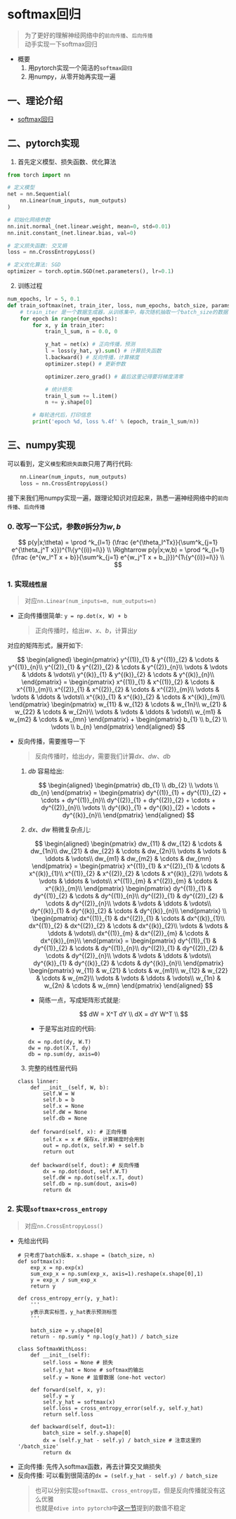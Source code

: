 # softmax回归
> 为了更好的理解神经网络中的`前向传播`、`后向传播`  
> 动手实现一下softmax回归

- 概要
    1. 用pytorch实现一个简洁的`softmax回归`
    2. 用numpy，从零开始再实现一遍

## 一、理论介绍
- [softmax回归](CS229_笔记/判别模型/广义线性模型?id=_13-softmax)

## 二、pytorch实现
1. 首先定义模型、损失函数、优化算法

```python
from torch import nn

# 定义模型
net = nn.Sequential(
    nn.Linear(num_inputs, num_outputs)
)

# 初始化网络参数
nn.init.normal_(net.linear.weight, mean=0, std=0.01)
nn.init.constant_(net.linear.bias, val=0)

# 定义损失函数: 交叉熵
loss = nn.CrossEntropyLoss()

# 定义优化算法: SGD
optimizer = torch.optim.SGD(net.parameters(), lr=0.1)
```

2. 训练过程
```python
num_epochs, lr = 5, 0.1
def train_softmax(net, train_iter, loss, num_epochs, batch_size, params=None, lr=None, optimizer=None):
    # train_iter 是一个数据生成器，从训练集中，每次随机抽取一个batch_size的数据
    for epoch in range(num_epochs):
        for x, y in train_iter:
            train_l_sum, n = 0.0, 0

            y_hat = net(x) # 正向传播，预测
            l = loss(y_hat, y).sum() # 计算损失函数            
            l.backward() # 反向传播，计算梯度
            optimizer.step() # 更新参数

            optimizer.zero_grad() # 最后这里记得要将梯度清零

            # 统计损失
            train_l_sum += l.item()
            n += y.shape[0]

        # 每轮迭代后，打印信息
        print('epoch %d, loss %.4f' % (epoch, train_l_sum/n))

```

## 三、numpy实现
可以看到，定义`模型`和`损失函数`只用了两行代码:
```python
    nn.Linear(num_inputs, num_outputs)
    loss = nn.CrossEntropyLoss()
```

接下来我们用numpy实现一遍，跟理论知识对应起来，熟悉一遍神经网络中的`前向传播`、`后向传播`

### 0. 改写一下公式，参数$\theta$拆分为$w,b$
$$ 
p(y|x;\theta) = \prod ^k_{l=1} (\frac {e^{\theta_l^Tx}}{\sum^k_{j=1} e^{\theta_j^T x}})^{1\{y^{(i)}=l\}} \\
\Rightarrow p(y|x;w,b) = \prod ^k_{l=1} (\frac {e^{w_l^T x + b}}{\sum^k_{j=1} e^{w_j^T x + b_j}})^{1\{y^{(i)}=l\}} \\
$$

### 1. 实现`线性层`
> 对应`nn.Linear(num_inputs=m, num_outputs=n)`

- 正向传播很简单: `y = np.dot(x, W) + b`  
    > 正向传播时，给出$w、x、b$，计算出$y$  

对应的矩阵形式，展开如下:

$$
\begin{aligned}
    \begin{pmatrix}
        y^{(1)}_{1} & y^{(1)}_{2} & \cdots & y^{(1)}_{n}\\
        y^{(2)}_{1} & y^{(2)}_{2} & \cdots & y^{(2)}_{n}\\
        \vdots & \vdots & \ddots & \vdots\\
        y^{(k)}_{1} & y^{(k)}_{2} & \cdots & y^{(k)}_{n}\\
    \end{pmatrix}
    = 
    \begin{pmatrix}
        x^{(1)}_{1} & x^{(1)}_{2} & \cdots & x^{(1)}_{m}\\
        x^{(2)}_{1} & x^{(2)}_{2} & \cdots & x^{(2)}_{m}\\
        \vdots & \vdots & \ddots & \vdots\\
        x^{(k)}_{1} & x^{(k)}_{2} & \cdots & x^{(k)}_{m}\\
    \end{pmatrix}
    \begin{pmatrix}
        w_{11} & w_{12} & \cdots & w_{1n}\\
        w_{21} & w_{22} & \cdots & w_{2n}\\
        \vdots & \vdots & \ddots & \vdots\\
        w_{m1} & w_{m2} & \cdots & w_{mn}
    \end{pmatrix}
    +
    \begin{pmatrix}
        b_{1} \\
        b_{2} \\
        \vdots \\
        b_{n} 
    \end{pmatrix}
\end{aligned}
$$

- 反向传播，需要推导一下
    > 反向传播时，给出$dy$，需要我们计算$dx、dw、db$

    1. $db$ 容易给出:  

        $$
        \begin{aligned}
            \begin{pmatrix}
                db_{1} \\
                db_{2} \\
                \vdots \\
                db_{n} 
            \end{pmatrix}
            =
            \begin{pmatrix}
                dy^{(1)}_{1} + dy^{(1)}_{2} + \cdots + dy^{(1)}_{n}\\
                dy^{(2)}_{1} + dy^{(2)}_{2} + \cdots + dy^{(2)}_{n}\\
                \vdots \\
                dy^{(k)}_{1} + dy^{(k)}_{2} + \cdots + dy^{(k)}_{n}\\
            \end{pmatrix}
        \end{aligned}
        $$

    2. $dx、dw$ 稍微复杂点儿:

        $$
        \begin{aligned}
            \begin{pmatrix}
                dw_{11} & dw_{12} & \cdots & dw_{1n}\\
                dw_{21} & dw_{22} & \cdots & dw_{2n}\\
                \vdots & \vdots & \ddots & \vdots\\
                dw_{m1} & dw_{m2} & \cdots & dw_{mn}
            \end{pmatrix}
            =
            \begin{pmatrix}
                x^{(1)}_{1} & x^{(2)}_{1} & \cdots & x^{(k)}_{1}\\
                x^{(1)}_{2} & x^{(2)}_{2} & \cdots & x^{(k)}_{2}\\
                \vdots & \vdots & \ddots & \vdots\\
                x^{(1)}_{m} & x^{(2)}_{m} & \cdots & x^{(k)}_{m}\\
            \end{pmatrix}
            \begin{pmatrix}
                dy^{(1)}_{1} & dy^{(1)}_{2} & \cdots & dy^{(1)}_{n}\\
                dy^{(2)}_{1} & dy^{(2)}_{2} & \cdots & dy^{(2)}_{n}\\
                \vdots & \vdots & \ddots & \vdots\\
                dy^{(k)}_{1} & dy^{(k)}_{2} & \cdots & dy^{(k)}_{n}\\
            \end{pmatrix}  \\
            \begin{pmatrix}
                dx^{(1)}_{1} & dx^{(2)}_{1} & \cdots & dx^{(k)}_{1}\\
                dx^{(1)}_{2} & dx^{(2)}_{2} & \cdots & dx^{(k)}_{2}\\
                \vdots & \vdots & \ddots & \vdots\\
                dx^{(1)}_{m} & dx^{(2)}_{m} & \cdots & dx^{(k)}_{m}\\
            \end{pmatrix}
            =
            \begin{pmatrix}
                dy^{(1)}_{1} & dy^{(1)}_{2} & \cdots & dy^{(1)}_{n}\\
                dy^{(2)}_{1} & dy^{(2)}_{2} & \cdots & dy^{(2)}_{n}\\
                \vdots & \vdots & \ddots & \vdots\\
                dy^{(k)}_{1} & dy^{(k)}_{2} & \cdots & dy^{(k)}_{n}\\
            \end{pmatrix}
            \begin{pmatrix}
                w_{11} & w_{21} & \cdots & w_{m1}\\
                w_{12} & w_{22} & \cdots & w_{m2}\\
                \vdots & \vdots & \ddots & \vdots\\
                w_{1n} & w_{2n} & \cdots & w_{mn}
            \end{pmatrix}
        \end{aligned}
        $$

        - 简练一点，写成矩阵形式就是:
        
            $$
                dW = X^T dY \\
                dX = dY W^T \\
            $$

        - 于是写出对应的代码:
        ```
        dx = np.dot(dy, W.T)
        dw = np.dot(X.T, dy)
        db = np.sum(dy, axis=0)
        ```

    3. 完整的线性层代码
    ```
    class linner:
        def __init__(self, W, b):
            self.W = W
            self.b = b
            self.x = None
            self.dW = None
            self.db = None
        
        def forward(self, x): # 正向传播
            self.x = x # 保存x，计算梯度时会用到
            out = np.dot(x, self.W) + self.b
            return out
        
        def backward(self, dout): # 反向传播
            dx = np.dot(dout, self.W.T)
            self.dW = np.dot(self.x.T, dout)
            self.db = np.sum(dout, axis=0)
            return dx
    ```

### 2. 实现`softmax+cross_entropy`
> 对应`nn.CrossEntropyLoss()`

- 先给出代码
    ```
    # 只考虑了batch版本，x.shape = (batch_size, n)
    def softmax(x):
        exp_x = np.exp(x)
        sum_exp_x = np.sum(exp_x, axis=1).reshape(x.shape[0],1)
        y = exp_x / sum_exp_x
        return y

    def cross_entropy_err(y, y_hat):
        '''
        y表示真实标签，y_hat表示预测标签
        '''
        
        batch_size = y.shape[0]
        return - np.sum(y * np.log(y_hat)) / batch_size

    class SoftmaxWithLoss:
        def __init__(self):
            self.loss = None # 损失
            self.y_hat = None # softmax的输出
            self.y = None # 监督数据（one-hot vector）
        
        def forward(self, x, y):
            self.y = y
            self.y_hat = softmax(x)
            self.loss = cross_entropy_error(self.y, self.y_hat)
            return self.loss
        
        def backward(self, dout=1):
            batch_size = self.y.shape[0]
            dx = (self.y_hat - self.y) / batch_size # 注意这里的 '/batch_size'
            return dx
    ```
- 正向传播: 先传入softmax函数，再去计算交叉熵损失
- 反向传播: 可以看到很简洁的`dx = (self.y_hat - self.y) / batch_size`
    > 也可以分别实现`softmax层`、`cross_entropy层`，但是反向传播就没有这么优雅  
    > 也就是`《dive into pytorch》`中[这一节](https://tangshusen.me/Dive-into-DL-PyTorch/#/chapter03_DL-basics/3.7_softmax-regression-pytorch?id=_373-softmax和交叉熵损失函数)提到的数值不稳定